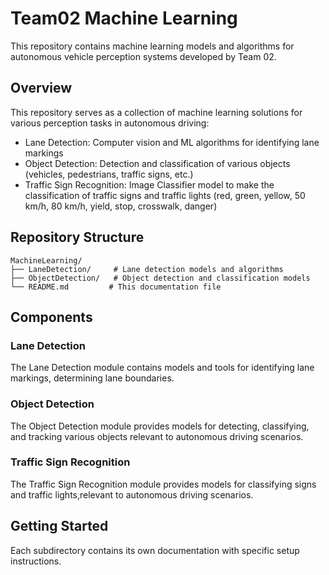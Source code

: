# Team02 Machine Learning

This repository contains machine learning models and algorithms for autonomous vehicle perception systems developed by Team 02.

## Overview

This repository serves as a collection of machine learning solutions for various perception tasks in autonomous driving:

- Lane Detection: Computer vision and ML algorithms for identifying lane markings
- Object Detection: Detection and classification of various objects (vehicles, pedestrians, traffic signs, etc.)
- Traffic Sign Recognition: Image Classifier model to make the classification of traffic signs and traffic lights (red, green, yellow, 50 km/h, 80 km/h, yield, stop, crosswalk, danger)

## Repository Structure

```
MachineLearning/
├── LaneDetection/     # Lane detection models and algorithms
├── ObjectDetection/   # Object detection and classification models
└── README.md         # This documentation file
```

## Components

### Lane Detection

The Lane Detection module contains models and tools for identifying lane markings, determining lane boundaries.

### Object Detection

The Object Detection module provides models for detecting, classifying, and tracking various objects relevant to autonomous driving scenarios.

### Traffic Sign Recognition

The Traffic Sign Recognition module provides models for classifying signs and traffic lights,relevant to autonomous driving scenarios.

## Getting Started

Each subdirectory contains its own documentation with specific setup instructions. 
